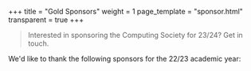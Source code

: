 +++
title = "Gold Sponsors"
weight = 1
page_template = "sponsor.html"
transparent = true
+++

> Interested in sponsoring the Computing Society for 23/24? Get in touch.

We'd like to thank the following sponsors for the 22/23 academic year: